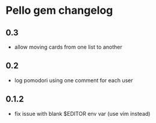 # Pello gem changelog

## 0.3

* allow moving cards from one list to another

## 0.2

* log pomodori using one comment for each user

## 0.1.2

* fix issue with blank $EDITOR env var (use vim instead)
